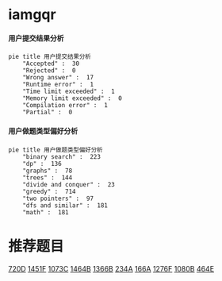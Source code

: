 # iamgqr

<!-- tabs:start -->



#### **用户提交结果分析**

```mermaid
pie title 用户提交结果分析
    "Accepted" :  30
    "Rejected" :  0
    "Wrong answer" :  17
    "Runtime error" :  1
    "Time limit exceeded" :  1
    "Memory limit exceeded" :  0
    "Compilation error" :  1
    "Partial" :  0
```

#### **用户做题类型偏好分析**

```mermaid
pie title 用户做题类型偏好分析
    "binary search" :  223
    "dp" :  136
    "graphs" :  78
    "trees" :  144
    "divide and conquer" :  23
    "greedy" :  714
    "two pointers" :  97
    "dfs and similar" :  181
    "math" :  181
```



<!-- tabs:end -->
# 推荐题目
[720D](https://codeforces.com/contest/720/problem/D)
[1451F](https://codeforces.com/contest/1451/problem/F)
[1073C](https://codeforces.com/contest/1073/problem/C)
[1464B](https://codeforces.com/contest/1464/problem/B)
[1366B](https://codeforces.com/contest/1366/problem/B)
[234A](https://codeforces.com/contest/234/problem/A)
[166A](https://codeforces.com/contest/166/problem/A)
[1276F](https://codeforces.com/contest/1276/problem/F)
[1080B](https://codeforces.com/contest/1080/problem/B)
[464E](https://codeforces.com/contest/464/problem/E)
